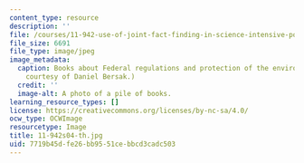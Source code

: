 ```yaml
---
content_type: resource
description: ''
file: /courses/11-942-use-of-joint-fact-finding-in-science-intensive-policy-disputes-part-ii-spring-2004/7719b45dfe26bb9551cebbcd3cadc503_11-942s04-th.jpg
file_size: 6691
file_type: image/jpeg
image_metadata:
  caption: Books about Federal regulations and protection of the environment. (Image
    courtesy of Daniel Bersak.)
  credit: ''
  image-alt: A photo of a pile of books.
learning_resource_types: []
license: https://creativecommons.org/licenses/by-nc-sa/4.0/
ocw_type: OCWImage
resourcetype: Image
title: 11-942s04-th.jpg
uid: 7719b45d-fe26-bb95-51ce-bbcd3cadc503
---
```

